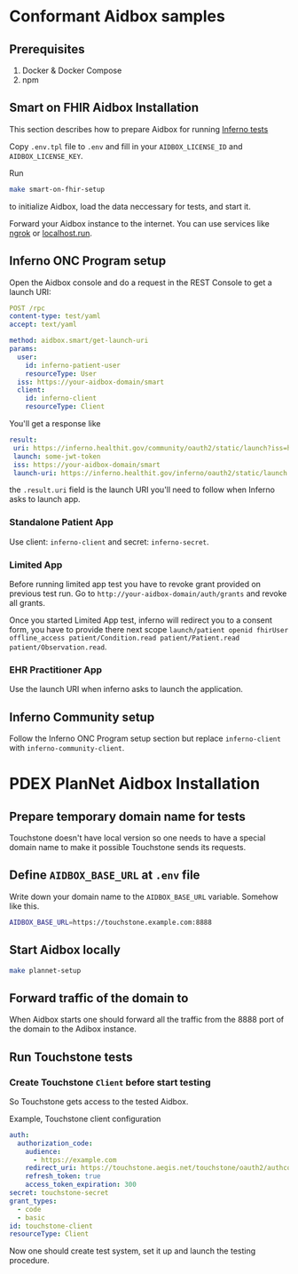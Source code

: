 # Conformant Aidbox samples

## Prerequisites

1. Docker & Docker Compose
2. npm

## Smart on FHIR Aidbox Installation
This section describes how to prepare Aidbox for running [Inferno tests](https://inferno.healthit.gov/)

Copy `.env.tpl` file to `.env` and fill in your `AIDBOX_LICENSE_ID` and `AIDBOX_LICENSE_KEY`.

Run
``` sh
make smart-on-fhir-setup
```
to initialize Aidbox, load the data neccessary for tests, and start it.

Forward your Aidbox instance to the internet. You can use services like [ngrok](https://ngrok.com/) or [localhost.run](https://localhost.run/).

## Inferno ONC Program setup
Open the Aidbox console and do a request in the REST Console to get a launch URI:
```yaml
POST /rpc
content-type: test/yaml
accept: text/yaml

method: aidbox.smart/get-launch-uri
params:
  user:
    id: inferno-patient-user
    resourceType: User
  iss: https://your-aidbox-domain/smart
  client:
    id: inferno-client
    resourceType: Client
```
You'll get a response like
```yaml
result:
 uri: https://inferno.healthit.gov/community/oauth2/static/launch?iss=https://your-aidbox-domain/smart&launch=some-jwt-token
 launch: some-jwt-token
 iss: https://your-aidbox-domain/smart
 launch-uri: https://inferno.healthit.gov/inferno/oauth2/static/launch
```
the `.result.uri` field is the launch URI you'll need to follow when Inferno asks to launch app.

### Standalone Patient App
Use client: `inferno-client` and secret: `inferno-secret`.

### Limited App
Before running limited app test you have to revoke grant provided on previous test run. Go to `http://your-aidbox-domain/auth/grants` and revoke all grants.

Once you started Limited App test, inferno will redirect you to a consent form, you have to provide there next scope `launch/patient openid fhirUser offline_access patient/Condition.read patient/Patient.read patient/Observation.read`.

### EHR Practitioner App
Use the launch URI when inferno asks to launch the application.

## Inferno Community setup
Follow the Inferno ONC Program setup section but replace `inferno-client` with `inferno-community-client`.

# PDEX PlanNet Aidbox Installation

## Prepare temporary domain name for tests

Touchstone doesn't have local version so one needs to have a special domain name to make it possible Touchstone sends its requests.

## Define `AIDBOX_BASE_URL` at `.env` file

Write down your domain name to the `AIDBOX_BASE_URL` variable. Somehow like this.

```bash
AIDBOX_BASE_URL=https://touchstone.example.com:8888
```

## Start Aidbox locally

```bash
make plannet-setup
```

## Forward traffic of the domain to 

When Aidbox starts one should forward all the traffic from the 8888 port of the domain to the Adibox instance.

## Run Touchstone tests

### Create Touchstone `Client` before start testing

So Touchstone gets access to the tested Aidbox.

Example, Touchstone client configuration

```yaml
auth:
  authorization_code:
    audience:
      - https://example.com
    redirect_uri: https://touchstone.aegis.net/touchstone/oauth2/authcode/redirect
    refresh_token: true
    access_token_expiration: 300
secret: touchstone-secret
grant_types:
  - code
  - basic
id: touchstone-client
resourceType: Client
```

Now one should create test system, set it up and launch the testing procedure.
<!--
# Load Plannet Data Sets to Separate Aidbox Instance

Add 2 variables to your Aidbox environment and retart your instance.

``` bash
AIDBOX_ZEN_ENTRYPOINT="hl7-fhir-us-davinci-pdex-plan-net"
AIDBOX_ZEN_PATHS="url:zip:https://github.com/zen-lang/fhir/releases/latest/download/hl7-fhir-us-davinci-pdex-plan-net.zip"
```

Create `.env` file and define variables.

``` bash
AIDBOX_CLIENT_ID=$your_client_id
AIDBOX_CLIENT_SECRET=$your_client_secret
AIDBOX_BASE_URL=$your_aidbox_url
```

Populate sample Plannet data at Aidbox.

```bash
make plannet-data-load
```
-->
